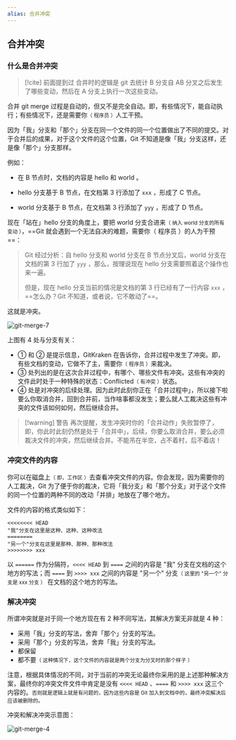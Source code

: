 ```yaml
---
alias: 合并冲突
---
```


## 合并冲突

### 什么是合并冲突

> [!cite] 前面提到过
> 合并时的逻辑是 git 去统计 B 分支自 AB 分叉之后发生了哪些变动，然后在 A 分支上执行一次这些变动。

合并 git merge 过程是自动的，但又不是完全自动。即，有些情况下，能自动执行；有些情况下，还是需要你<small>（ 程序员 ）</small>人工干预。

因为「我」分支和「那个」分支在同一个文件的同一个位置做出了不同的提交。对于合并后的成果，对于这个文件的这个位置，Git 不知道是像「我」分支这样，还是像「那个」分支那样。

例如：

- 在 B 节点时，文档的内容是 hello 和 world 。

- hello 分支基于 B 节点，在文档第 3 行添加了 `xxx` ，形成了 C 节点。

- world 分支基于 B 节点，在文档第 3 行添加了 `yyy` ，形成了 D 节点。

现在「站在」hello 分支的角度上，要把 world 分支合进来<small>（ 纳入 world 分支的所有变动 ）</small>，==Git 就会遇到一个无法自决的难题，需要你（ 程序员 ）的人为干预==：

> Git 经过分析：自 hello 分支和 world 分支在 B 节点分叉后，world 分支在文档的第 3 行加了 `yyy` ，那么，按理说现在 hello 分支需要照着这个操作也来一遍。
> 
> 但是，现在 hello 分支当前的情况是文档的第 3 行已经有了一行内容 `xxx` ，==怎么办？Git 不知道，或者说，它不敢动了==。

这就是冲突。

![git-merge-7](https://woniumd.oss-cn-hangzhou.aliyuncs.com/java/hemiao/20220627164315.png)

上图有 4 处与分支有关：

- ① 和 ② 是提示信息，GitKraken 在告诉你，合并过程中发生了冲突。即，有些文档的变动，它做不了主，需要你<small>（ 程序员 ）</small>来裁决。
- ③ 处列出的是在这次合并过程中，有哪个、哪些文件有冲突。这些有冲突的文件此时处于一种特殊的状态：Conflicted<small>（ 有冲突 ）</small>状态。
- ④ 处是对冲突的后续处理。因为此时此刻你正在「合并过程中」，所以接下啦要么你取消合并，回到合并前，当作啥事都没发生；要么就人工裁决这些有冲突的文件该如何如何，然后继续合并。

> [!warning] 警告
> 再次提醒，发生冲突时你的「合并动作」失败暂停了，即，你此时此刻仍然是处于「合并中」，后续，你要么取消合并，要么必须裁决文件的冲突，然后继续合并。不能吊在半空，占不着村，后不着店！

### 冲突文件的内容

你可以在磁盘上<small>（ 即，工作区 ）</small>去查看冲突文件的内容。你会发现，因为需要你的人工裁决，Git 为了便于你的裁决，它将「我分支」和「那个分支」对于这个文件的同一个位置的两种不同的改动「并排」地放在了哪个地方。

文件的内容的格式类似如下：

```text
<<<<<<<< HEAD
"我"分支在这里是这种、这种、这种改法
========
"另一个"分支在这里是那种、那种、那种改法
>>>>>>>> xxx
```

以 `======` 作为分隔符，`<<<< HEAD` 到 `====` 之间的内容是 "我" 分支在文档的这个地方的写法；而 `====` 到 `>>>> xxx` 之间的内容是 "另一个" 分支<small>（ 这里的 "另一个" 分支是 xxx 分支 ）</small> 在文档的这个地方的写法。


### 解决冲突

所谓冲突就是对于同一个地方现在有 2 种不同写法，其解决方案无非就是 4 种：

- 采用「我」分支的写法，舍弃「那个」分支的写法。
- 采用「那个」分支的写法，舍弃「我」分支的写法。
- 都保留
- 都不要<small>（ 这种情况下，这个文件的内容就是两个分支为分叉时的那个样子 ）</small>

注意，根据具体情况的不同，对于当前的冲突无论最终你采用的是上述那种解决方案，最终你的冲突文件文件中肯定是没有 `<<<< HEAD` 、`====` 和 `>>>> xxx` 这三个内容的。<small>否则就是逻辑上就是有问题的，因为这些内容是 Git 加入到文档中的，最终冲突解决后应该被删除的。</small>


冲突和解决冲突示意图：

![git-merge-4](https://woniumd.oss-cn-hangzhou.aliyuncs.com/java/hemiao/git-merge-4.gif)


